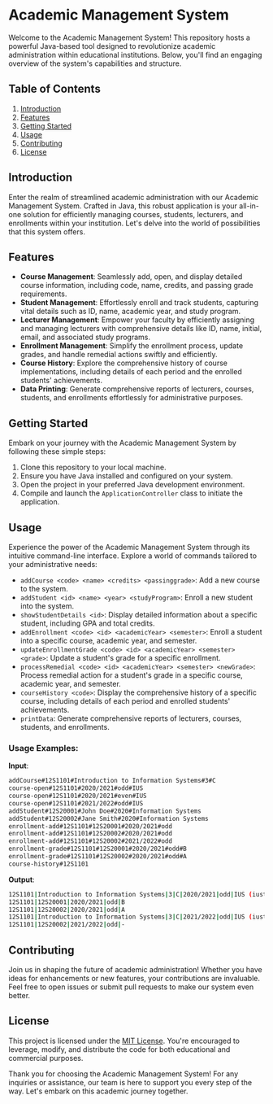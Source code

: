 # Academic Management System

Welcome to the Academic Management System! This repository hosts a powerful Java-based tool designed to revolutionize academic administration within educational institutions. Below, you'll find an engaging overview of the system's capabilities and structure.

## Table of Contents

1. [Introduction](#introduction)
2. [Features](#features)
3. [Getting Started](#getting-started)
4. [Usage](#usage)
5. [Contributing](#contributing)
6. [License](#license)

## Introduction

Enter the realm of streamlined academic administration with our Academic Management System. Crafted in Java, this robust application is your all-in-one solution for efficiently managing courses, students, lecturers, and enrollments within your institution. Let's delve into the world of possibilities that this system offers.

## Features

- **Course Management**: Seamlessly add, open, and display detailed course information, including code, name, credits, and passing grade requirements.
- **Student Management**: Effortlessly enroll and track students, capturing vital details such as ID, name, academic year, and study program.
- **Lecturer Management**: Empower your faculty by efficiently assigning and managing lecturers with comprehensive details like ID, name, initial, email, and associated study programs.
- **Enrollment Management**: Simplify the enrollment process, update grades, and handle remedial actions swiftly and efficiently.
- **Course History**: Explore the comprehensive history of course implementations, including details of each period and the enrolled students' achievements.
- **Data Printing**: Generate comprehensive reports of lecturers, courses, students, and enrollments effortlessly for administrative purposes.

## Getting Started

Embark on your journey with the Academic Management System by following these simple steps:

1. Clone this repository to your local machine.
2. Ensure you have Java installed and configured on your system.
3. Open the project in your preferred Java development environment.
4. Compile and launch the `ApplicationController` class to initiate the application.

## Usage

Experience the power of the Academic Management System through its intuitive command-line interface. Explore a world of commands tailored to your administrative needs:

- `addCourse <code> <name> <credits> <passinggrade>`: Add a new course to the system.
- `addStudent <id> <name> <year> <studyProgram>`: Enroll a new student into the system.
- `showStudentDetails <id>`: Display detailed information about a specific student, including GPA and total credits.
- `addEnrollment <code> <id> <academicYear> <semester>`: Enroll a student into a specific course, academic year, and semester.
- `updateEnrollmentGrade <code> <id> <academicYear> <semester> <grade>`: Update a student's grade for a specific enrollment.
- `processRemedial <code> <id> <academicYear> <semester> <newGrade>`: Process remedial action for a student's grade in a specific course, academic year, and semester.
- `courseHistory <code>`: Display the comprehensive history of a specific course, including details of each period and enrolled students' achievements.
- `printData`: Generate comprehensive reports of lecturers, courses, students, and enrollments.

### Usage Examples:

**Input**:

```bash
addCourse#12S1101#Introduction to Information Systems#3#C
course-open#12S1101#2020/2021#odd#IUS
course-open#12S1101#2020/2021#even#IUS
course-open#12S1101#2021/2022#odd#IUS
addStudent#12S20001#John Doe#2020#Information Systems
addStudent#12S20002#Jane Smith#2020#Information Systems
enrollment-add#12S1101#12S20001#2020/2021#odd
enrollment-add#12S1101#12S20002#2020/2021#odd
enrollment-add#12S1101#12S20002#2021/2022#odd
enrollment-grade#12S1101#12S20001#2020/2021#odd#B
enrollment-grade#12S1101#12S20002#2020/2021#odd#A
course-history#12S1101
```

**Output**:

```bash
12S1101|Introduction to Information Systems|3|C|2020/2021|odd|IUS (iustisia.simbolon@del.ac.id)
12S1101|12S20001|2020/2021|odd|B
12S1101|12S20002|2020/2021|odd|A
12S1101|Introduction to Information Systems|3|C|2021/2022|odd|IUS (iustisia.simbolon@del.ac.id)
12S1101|12S20002|2021/2022|odd|-
```

## Contributing

Join us in shaping the future of academic administration! Whether you have ideas for enhancements or new features, your contributions are invaluable. Feel free to open issues or submit pull requests to make our system even better.

## License

This project is licensed under the [MIT License](LICENSE). You're encouraged to leverage, modify, and distribute the code for both educational and commercial purposes.

Thank you for choosing the Academic Management System! For any inquiries or assistance, our team is here to support you every step of the way. Let's embark on this academic journey together.
